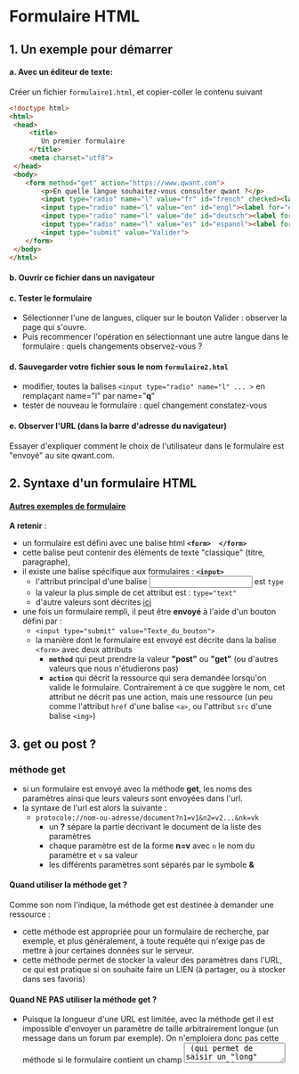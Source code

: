 # Formulaire HTML

## 1. Un exemple pour démarrer
#### a. Avec un éditeur de texte:
Créer un fichier `formulaire1.html`, et copier-coller le contenu suivant
```html
<!doctype html>
<html>
 <head>
     <title>
        Un premier formulaire
     </title>
     <meta charset="utf8">
 </head>
 <body>
    <form method="get" action="https://www.qwant.com">
        <p>En quelle langue souhaitez-vous consulter qwant ?</p>
        <input type="radio" name="l" value="fr" id="french" checked><label for="french">Français</label><br>
        <input type="radio" name="l" value="en" id="engl"><label for="engl">Anglais</label><br>
        <input type="radio" name="l" value="de" id="deutsch"><label for="deutsch">Allemand</label><br>
        <input type="radio" name="l" value="es" id="espanol"><label for="espanol">Espagnol</label><br>
        <input type="submit" value="Valider">
    </form>
 </body>
</html>
```

#### b. Ouvrir ce fichier dans un navigateur
#### c. Tester le formulaire
* Sélectionner l'une de langues, cliquer sur le bouton Valider : observer la page qui s'ouvre.
* Puis recommencer l'opération en sélectionnant une autre langue dans le formulaire : quels changements observez-vous ?

#### d. Sauvegarder votre fichier sous le nom `formulaire2.html`
* modifier, toutes la balises `<input type="radio" name="l" ... >` en remplaçant name="l" par name="**q**"
*  tester de nouveau le formulaire : quel changement constatez-vous

#### e. Observer l'URL (dans la barre d'adresse du navigateur)
Essayer d'expliquer comment le choix de l'utilisateur dans le formulaire est "envoyé" au site qwant.com.

## 2. Syntaxe d'un formulaire HTML
#### [Autres exemples de formulaire](https://www.w3schools.com/html/html_forms.asp)
**A retenir** : 
* un formulaire est défini avec une balise html **`<form>  </form>`**
* cette balise peut contenir des éléments de texte "classique" (titre, paragraphe), 
* il existe une balise spécifique aux formulaires :  **`<input>`**
   * l'attribut principal d'une balise <input> est `type`
   * la valeur la plus simple de cet attribut est :  `type="text"`
   * d'autre valeurs sont décrites [ici](https://www.w3schools.com/html/html_form_elements.asp)
* une fois un formulaire rempli, il peut être **envoyé** à l'aide d'un bouton défini par :
   *  `<input type="submit" value="Texte_du_bouton">`
   * la manière dont le formulaire est envoyé est décrite dans la balise   `<form>` avec deux attributs
      *  **`method`** qui peut prendre la valeur **"post"**  ou **"get"** (ou d'autres valeurs que nous n'étudierons pas)
      *  **`action`** qui décrit la ressource qui sera demandée lorsqu'on valide le formulaire. Contrairement à ce que suggère le nom, cet attribut ne décrit pas une action, mais une ressource (un peu comme l'attribut `href` d'une balise `<a>`, ou l'attribut `src` d'une balise `<img>`) 

## 3. get ou post ?
### méthode get
* si un formulaire est envoyé avec la méthode **get**, les noms des paramètres ainsi que leurs valeurs sont envoyées dans l'url.
* la syntaxe de l'url est alors la suivante : 
   * `protocole://nom-ou-adresse/document?n1=v1&n2=v2...&nk=vk` 
      * un **?** sépare la partie décrivant le document de la liste des paramètres
      * chaque paramètre est de la forme **n=v** avec `n` le nom du paramètre et `v` sa valeur
      * les différents paramètres sont séparés par le symbole **&**
#### Quand utiliser la méthode get ?
Comme son nom l'indique, la méthode get est destinée à demander une ressource : 
* cette méthode est appropriée pour un formulaire de recherche, par exemple, et plus généralement, à toute requête qui n'exige pas de mettre à jour certaines données sur le serveur. 
* cette méthode permet de stocker la valeur des paramètres dans l'URL, ce qui est pratique si on souhaite faire un LIEN (à partager, ou à stocker dans ses favoris)
#### Quand NE PAS utiliser la méthode get ?
* Puisque la longueur d'une URL est limitée, avec la méthode get il est impossible d'envoyer un paramètre de taille arbitrairement longue (un message dans un forum par exemple). On n'emploiera donc pas cette méthode si le formulaire contient un champ <textarea> (qui permet de saisir un "long" texte).
* Puisque la valeur des paramètres est affiché dans l'url, **on n'emploiera pas la méthode get pour envoyer des informations personnelles** : adresse mail, ou surtout mot de passe !  
* Si les données envoyées sont destinées à être stockées sur le serveur, l'utilisation de get est impossible. 

## méthode post
* si un formulaire est envoyé avec la méthode **post**, les noms des paramètres ainsi que leurs valeurs sont envoyées dans le corps de la requête.
* la syntaxe de l'url est alors inchangée : 
   * `protocole://nom-ou-adresse/document` 
* le navigateur génère la chaîne des paramètres sous la forme `n1=v1&n2=v2...&nk=vk` mais cette chaîne est envoyée dans le corps de la requête. 



#### Quand utiliser la méthode post ?
Comme son nom l'indique, la méthode post est destinée à envoyer des informations au serveur! 
* dès que les informations envoyées sont destinées à être stockées sur le serveur : la méthode post s'impose.
* dès que les informations envoyées peuvent être "longues" : la méthode post s'impose.
* dès que les informations envoyées sont confidentielles : la méthode post s'impose.
* exemple : 
   * envoyer un message destiné à être publié sur un forum 
   * envoyer un identifiant et un mot de passe

#### Quand ne pas utiliser la méthode post ?
Si on souhaite pouvoir faire un lien vers une page obtenue en envoyant un formulaire, il faut stocker la valeur des paramètres dans l'URL... la méthode post ne convient donc pas. Mais dans tous les autres cas, la méthode post est appropriée. 

